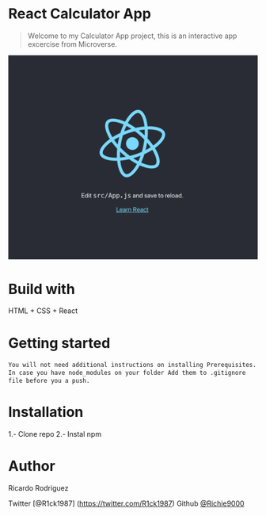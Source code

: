 # React Calculator App

> Welcome to my Calculator App project, this is an interactive app excercise from Microverse.

![screenshot](./screenshot.png)

# Build with

HTML + CSS + React

# Getting started

    You will not need additional instructions on installing Prerequisites.
    In case you have node_modules on your folder Add them to .gitignore file before you a push.

# Installation

1.- Clone repo
2.- Instal npm

# Author

Ricardo Rodriguez

Twitter [@R1ck1987] (https://twitter.com/R1ck1987)
Github [@Richie9000](https://github.com/Richie9000)
